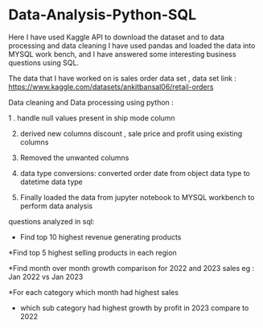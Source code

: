 # Data-Analysis-Python-SQL

Here I have used Kaggle API to download the dataset and to data processing and data cleaning I have used pandas and loaded the data into MYSQL work bench, and I have answered some interesting business questions using SQL.



The data that I have worked on is sales order data set , data set link : https://www.kaggle.com/datasets/ankitbansal06/retail-orders



Data cleaning and Data processing using python :

1 .  handle null values present in ship mode column

2. derived new columns discount , sale price and profit using existing columns

3.  Removed the unwanted columns

4. data type conversions: converted order date from object data type to datetime data type

5. Finally loaded the data from jupyter notebook to MYSQL workbench to perform data analysis



questions analyzed in sql:

* Find top 10 highest revenue generating products

*Find top 5 highest selling products in each region

*Find month over month growth comparison for 2022 and 2023 sales eg : Jan 2022 vs Jan 2023

*For each category which month had highest sales 

* which sub category had highest growth by profit in 2023 compare to 2022

